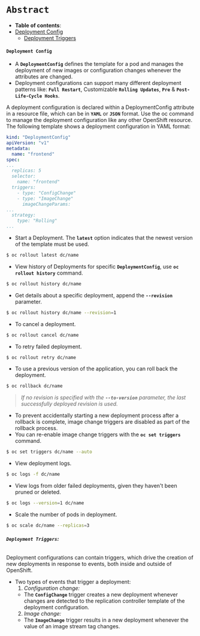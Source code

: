
# **`Abstract`**

-  **Table of contents**:
  - [Deployment Config](#deployment-config)
  	- [Deployment Triggers](#deployment-triggers)


#### **`Deployment Config`**
- A **`DeploymentConfig`** defines the template for a pod and manages the deployment of new images or configuration changes whenever the attributes are changed. 
- Deployment configurations can support many different deployment patterns like: **`Full Restart`**, Customizable **`Rolling Updates`**,  **`Pre`** & **`Post-Life-Cycle Hooks`**.

A deployment configuration is declared within a DeploymentConfig attribute in a resource file, which can be in **`YAML`** or **`JSON`** format. Use the oc command to manage the deployment configuration like any other OpenShift resource. The following template shows a deployment configuration in YAML format:

```yaml
kind: "DeploymentConfig" 
apiVersion: "v1" 
metadata:
  name: "frontend" 
spec:
...
  replicas: 5
  selector:
    name: "frontend" 
  triggers:
    - type: "ConfigChange" 
    - type: "ImageChange"
      imageChangeParams:
...
  strategy:
    type: "Rolling"
...
```
- Start a Deployment. The **`latest`** option indicates that the newest version of the template must be used.
```zsh
$ oc rollout latest dc/name
```
- View history of Deployments for specific **`DeploymentConfig`**, use **`oc rollout history`** command.
```zsh
$ oc rollout history dc/name
```
- Get details about a specific deployment, append the **`--revision`** parameter.
```zsh
$ oc rollout history dc/name --revision=1
```
- To cancel a deployment.
```zsh
$ oc rollout cancel dc/name
```
- To retry failed deployment.
```zsh
$ oc rollout retry dc/name
```
- To use a previous version of the application, you can roll back the deployment.
```zsh
$ oc rollback dc/name
``` 
> *If no revision is specified with the **`--to-version`** parameter, the last successfully deployed revision is used.*

- To prevent accidentally starting a new deployment process after a rollback is complete, image change triggers are disabled as part of the rollback process. 
- You can re-enable image change triggers with the **`oc set triggers`** command.
```zsh
$ oc set triggers dc/name --auto
```
- View deployment logs.
```zsh
$ oc logs -f dc/name
```
- View logs from older failed deployments, given they haven't been pruned or deleted.
```zsh
$ oc logs --version=1 dc/name
```
- Scale the number of pods in deployment.
```zsh
$ oc scale dc/name --replicas=3
```

###### **`Deployment Triggers`:**
Deployment configurations can contain triggers, which drive the creation of new deployments in response to events, both inside and outside of OpenShift. 
- Two types of events that trigger a deployment:
  1. *Configuration change:*
  	- The **`ConfigChange`** trigger creates a new deployment whenever changes are detected to the replication controller template of the deployment configuration. 
  2. *Image change:*
    - The **`ImageChange`** trigger results in a new deployment whenever the value of an image stream tag changes.
